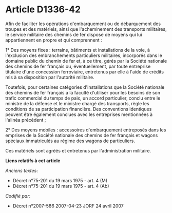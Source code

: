 # Article D1336-42

Afin de faciliter les opérations d'embarquement ou de débarquement des troupes et des matériels, ainsi que l'acheminement des
transports militaires, le service militaire des chemins de fer dispose de moyens qui lui appartiennent en propre et qui
comprennent :

1° Des moyens fixes : terrains, bâtiments et installations de la voie, à l'exclusion des embranchements particuliers
militaires, incorporés dans le domaine public du chemin de fer et, à ce titre, gérés par la Société nationale des chemins de
fer français ou, éventuellement, par toute entreprise titulaire d'une concession ferroviaire, entretenus par elle à l'aide de
crédits mis à sa disposition par l'autorité militaire.

Toutefois, pour certaines catégories d'installations que la Société nationale des chemins de fer français a la faculté
d'utiliser pour les besoins de son trafic commercial du temps de paix, un accord particulier, conclu entre le ministre de la
défense et le ministre chargé des transports, règle les conditions de sa participation financière. Des conventions identiques
peuvent être également conclues avec les entreprises mentionnées à l'alinéa précédent ;

2° Des moyens mobiles : accessoires d'embarquement entreposés dans les emprises de la Société nationale des chemins de fer
français et wagons spéciaux immatriculés au régime des wagons de particuliers.

Ces matériels sont agréés et entretenus par l'administration militaire.

**Liens relatifs à cet article**

_Anciens textes_:

  - Décret n°75-201 du 19 mars 1975 - art. 4 (M)
  - Décret n°75-201 du 19 mars 1975 - art. 4 (Ab)

_Codifié par_:

  - Décret n°2007-586 2007-04-23 JORF 24 avril 2007
